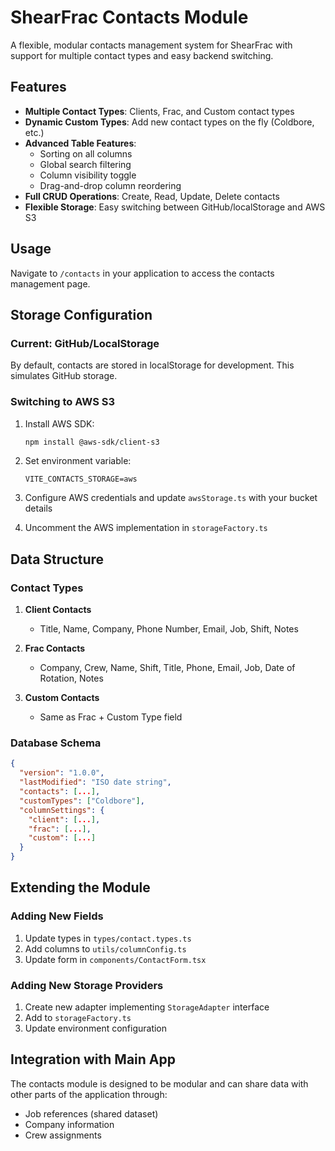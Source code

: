 # ShearFrac Contacts Module

A flexible, modular contacts management system for ShearFrac with support for multiple contact types and easy backend switching.

## Features

- **Multiple Contact Types**: Clients, Frac, and Custom contact types
- **Dynamic Custom Types**: Add new contact types on the fly (Coldbore, etc.)
- **Advanced Table Features**:
  - Sorting on all columns
  - Global search filtering
  - Column visibility toggle
  - Drag-and-drop column reordering
- **Full CRUD Operations**: Create, Read, Update, Delete contacts
- **Flexible Storage**: Easy switching between GitHub/localStorage and AWS S3

## Usage

Navigate to `/contacts` in your application to access the contacts management page.

## Storage Configuration

### Current: GitHub/LocalStorage
By default, contacts are stored in localStorage for development. This simulates GitHub storage.

### Switching to AWS S3
1. Install AWS SDK:
   ```bash
   npm install @aws-sdk/client-s3
   ```

2. Set environment variable:
   ```env
   VITE_CONTACTS_STORAGE=aws
   ```

3. Configure AWS credentials and update `awsStorage.ts` with your bucket details

4. Uncomment the AWS implementation in `storageFactory.ts`

## Data Structure

### Contact Types

1. **Client Contacts**
   - Title, Name, Company, Phone Number, Email, Job, Shift, Notes

2. **Frac Contacts**
   - Company, Crew, Name, Shift, Title, Phone, Email, Job, Date of Rotation, Notes

3. **Custom Contacts**
   - Same as Frac + Custom Type field

### Database Schema
```json
{
  "version": "1.0.0",
  "lastModified": "ISO date string",
  "contacts": [...],
  "customTypes": ["Coldbore"],
  "columnSettings": {
    "client": [...],
    "frac": [...],
    "custom": [...]
  }
}
```

## Extending the Module

### Adding New Fields
1. Update types in `types/contact.types.ts`
2. Add columns to `utils/columnConfig.ts`
3. Update form in `components/ContactForm.tsx`

### Adding New Storage Providers
1. Create new adapter implementing `StorageAdapter` interface
2. Add to `storageFactory.ts`
3. Update environment configuration

## Integration with Main App

The contacts module is designed to be modular and can share data with other parts of the application through:
- Job references (shared dataset)
- Company information
- Crew assignments